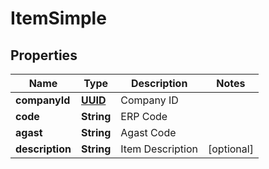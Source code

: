
# ItemSimple

## Properties
Name | Type | Description | Notes
------------ | ------------- | ------------- | -------------
**companyId** | [**UUID**](UUID.md) | Company ID | 
**code** | **String** | ERP Code | 
**agast** | **String** | Agast Code | 
**description** | **String** | Item Description |  [optional]



